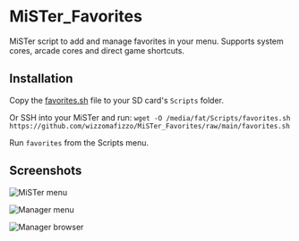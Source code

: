 # MiSTer_Favorites
MiSTer script to add and manage favorites in your menu. Supports system cores, arcade cores and direct game shortcuts.

## Installation

Copy the [favorites.sh](https://github.com/wizzomafizzo/MiSTer_Favorites/raw/main/favorites.sh) file to your SD card's `Scripts` folder.

Or SSH into your MiSTer and run: `wget -O /media/fat/Scripts/favorites.sh https://github.com/wizzomafizzo/MiSTer_Favorites/raw/main/favorites.sh`

Run `favorites` from the Scripts menu.

## Screenshots

![MiSTer menu](https://github.com/wizzomafizzo/MiSTer_Favorites/raw/main/images/menu.jpeg)

![Manager menu](https://github.com/wizzomafizzo/MiSTer_Favorites/raw/main/images/main.jpeg)

![Manager browser](https://github.com/wizzomafizzo/MiSTer_Favorites/raw/main/images/browse.jpeg)